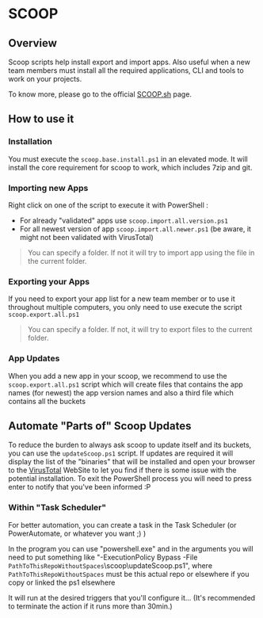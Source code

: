 # SCOOP

## Overview

Scoop scripts help install export and import apps. Also useful when a new team members must install all the required applications, CLI and tools to work on your projects.

To know more, please go to the official [SCOOP.sh](https://scoop.sh) page.

## How to use it

### Installation

You must execute the `scoop.base.install.ps1` in an elevated mode. It will install the core requirement for scoop to work, which includes 7zip and git.

### Importing new Apps

Right click on one of the script to execute it with PowerShell :

- For already "validated" apps use `scoop.import.all.version.ps1`
- For all newest version of app `scoop.import.all.newer.ps1` (be aware, it might not been validated with VirusTotal)

> You can specify a folder. If not it will try to import app using the file in the current folder.

### Exporting your Apps

If you need to export your app list for a new team member or to use it throughout multiple computers, you only need to use execute the script `scoop.export.all.ps1`

> You can specify a folder. If not, it will try to export files to the current folder.

### App Updates

When you add a new app in your scoop, we recommend to use the `scoop.export.all.ps1` script which will create files that contains the app names (for newest) the app version names and also a third file which contains all the buckets

## Automate "Parts of" Scoop Updates

To reduce the burden to always ask scoop to update itself and its buckets, you can use the `updateScoop.ps1` script. If updates are required it will display the list of the "binaries" that will be installed and open your browser to the [VirusTotal](https://www.virustotal.com/gui/home/url) WebSite to let you find if there is some issue with the potential installation. To exit the PowerShell process you will need to press enter to notify that you've been informed :P

### Within "Task Scheduler"

For better automation, you can create a task in the Task Scheduler (or PowerAutomate, or whatever you want ;) )

In the program you can use "powershell.exe" and in the arguments you will need to put something like "-ExecutionPolicy Bypass -File `PathToThisRepoWithoutSpaces`\scoop\updateScoop.ps1", where `PathToThisRepoWithoutSpaces` must be this actual repo or elsewhere if you copy or linked the ps1 elsewhere

It will run at the desired triggers that you'll configure it... (It's recommended to terminate the action if it runs more than 30min.)
